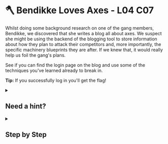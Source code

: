 # 🪓 Bendikke Loves Axes - L04 C07

Whilst doing some background research on one of the gang members, Bendikke, we discovered that she writes a blog all about axes. We suspect she might be using the backend of the blogging tool to store information about how they plan to attack their competitors and, more importantly, the specific machinery blueprints they are after. If we knew that, it would really help us foil the gang's plans.

See if you can find the login page on the blog and use some of the techniques you've learned already to break in.

**Tip:** If you successfully log in you'll get the flag!

<details><summary>

## Need a hint?</summary>

```txt
💡 Hint: It looks like she may have left herself a password hint in the source code and, luckily for us, the hint she
   mentions is all about what she writes on the blog.
```

</details>

<details><summary>

## Step by Step</summary>

- View the source code and use Ctrl + F to search for `password`.

![image of the source code](/assets/bendikkelovesaxes1.png)

- Taking a look back at the blog, a post talks about her favorite axe, `Thor`.

![image of post](/assets/bendikkelovesaxes2.png)

- Username: `Thor` Password: `rohT`.

</details>
